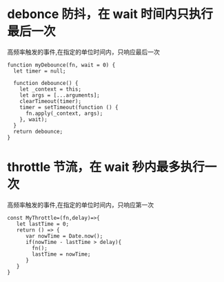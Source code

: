 # debonce 防抖，在 wait 时间内只执行最后一次

高频率触发的事件,在指定的单位时间内，只响应最后一次

```
function myDebounce(fn, wait = 0) {
  let timer = null;

  function debounce() {
    let _context = this;
    let args = [...arguments];
    clearTimeout(timer);
    timer = setTimeout(function () {
      fn.apply(_context, args);
    }, wait);
  }
  return debounce;
}
```

# throttle 节流，在 wait 秒内最多执行一次

高频率触发的事件,在指定的单位时间内，只响应第一次

```
const MyThrottle=(fn,delay)=>{
   let lastTime = 0;
   return () => {
      var nowTime = Date.now();
      if(nowTime - lastTime > delay){
        fn();
        lastTime = nowTime;
      }
   }
}
```
